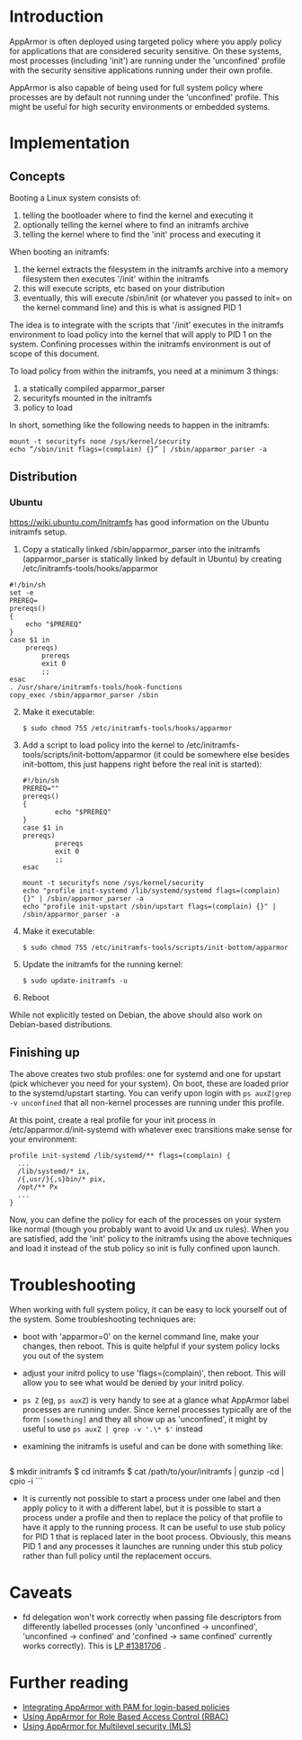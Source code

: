 Introduction
============

AppArmor is often deployed using targeted policy where you apply
policy for applications that are considered security sensitive. On
these systems, most processes (including 'init') are running under the
'unconfined' profile with the security sensitive applications running
under their own profile.

AppArmor is also capable of being used for full system policy
where processes are by default not running under the 'unconfined'
profile. This might be useful for high security environments or
embedded systems.

Implementation
==============

Concepts
--------

Booting a Linux system consists of:

1.  telling the bootloader where to find the kernel and executing it
2.  optionally telling the kernel where to find an initramfs archive
3.  telling the kernel where to find the 'init' process and executing it

When booting an initramfs:

1.  the kernel extracts the filesystem in the initramfs archive into a memory filesystem then executes '/init' within the initramfs
2.  this will execute scripts, etc based on your distribution
3.  eventually, this will execute /sbin/init (or whatever you passed to init= on the kernel command line) and this is what is assigned PID 1

The idea is to integrate with the scripts that '/init' executes in
the initramfs environment to load policy into the kernel that will
apply to PID 1 on the system. Confining processes within the initramfs
environment is out of scope of this document.

To load policy from within the initramfs, you need at a minimum
3 things:

1.  a statically compiled apparmor\_parser
2.  securityfs mounted in the initramfs
3.  policy to load

In short, something like the following needs to happen in the
initramfs:

```
mount -t securityfs none /sys/kernel/security
echo “/sbin/init flags=(complain) {}” | /sbin/apparmor_parser -a
```

Distribution
------------

### Ubuntu

<https://wiki.ubuntu.com/Initramfs> has good information on the Ubuntu
initramfs setup.

1.  Copy a statically linked /sbin/apparmor\_parser into the initramfs
    (apparmor\_parser is statically linked by default in Ubuntu)
    by creating /etc/initramfs-tools/hooks/apparmor

```
#!/bin/sh
set -e
PREREQ=
prereqs()
{
    echo "$PREREQ"
}
case $1 in
    prereqs)
        prereqs
        exit 0
        ;;
esac
. /usr/share/initramfs-tools/hook-functions
copy_exec /sbin/apparmor_parser /sbin
```

2.   Make it executable:

     ```
     $ sudo chmod 755 /etc/initramfs-tools/hooks/apparmor
     ```

3.   Add a script to load policy into the kernel to
     /etc/initramfs-tools/scripts/init-bottom/apparmor (it could
     be somewhere else besides init-bottom, this just happens right
     before the real init is started):

     ```
     #!/bin/sh
     PREREQ=""
     prereqs()
     {
             echo "$PREREQ"
     }
     case $1 in
     prereqs)
             prereqs
             exit 0
             ;;
     esac

     mount -t securityfs none /sys/kernel/security
     echo "profile init-systemd /lib/systemd/systemd flags=(complain) {}" | /sbin/apparmor_parser -a
     echo "profile init-upstart /sbin/upstart flags=(complain) {}" | /sbin/apparmor_parser -a
     ```

4.   Make it executable:

     ```
     $ sudo chmod 755 /etc/initramfs-tools/scripts/init-bottom/apparmor
     ```

5.   Update the initramfs for the running kernel:

     ```
     $ sudo update-initramfs -u
     ```

6.   Reboot

While not explicitly tested on Debian, the above should also work on
Debian-based distributions.

Finishing up
------------

The above creates two stub profiles: one for systemd and one for
upstart (pick whichever you need for your system). On boot, these
are loaded prior to the systemd/upstart starting. You can verify
upon login with `ps auxZ|grep -v unconfined` that all non-kernel
processes are running under this profile.

At this point, create a real profile for your init process in
/etc/apparmor.d/init-systemd with whatever exec transitions make
sense for your environment:

```
profile init-systemd /lib/systemd/** flags=(complain) {
  ...
  /lib/systemd/* ix,
  /{,usr/}{,s}bin/* pix,
  /opt/** Px
  ...
}
```

Now, you can define the policy for each of the processes on your system
like normal (though you probably want to avoid Ux and ux rules). When
you are satisfied, add the 'init' policy to the initramfs using the
above techniques and load it instead of the stub policy so init is
fully confined upon launch.

Troubleshooting
===============

When working with full system policy, it can be easy to lock yourself
out of the system. Some troubleshooting techniques are:

-   boot with 'apparmor=0' on the kernel command line, make your
    changes, then reboot. This is quite helpful if your system policy
    locks you out of the system

-   adjust your initrd policy to use 'flags=(complain)', then
    reboot. This will allow you to see what would be denied by your
    initrd policy.

-   `ps Z` (eg, `ps auxZ`) is very handy to see at a glance what
    AppArmor label processes are running under. Since kernel processes
    typically are of the form `[something]` and they all show up as
    'unconfined', it might by useful to use `ps auxZ | grep -v '.\* $'` instead

-   examining the initramfs is useful and can be done with something like:

    ```
$ mkdir initramfs
$ cd initramfs
$ cat /path/to/your/initramfs | gunzip -cd | cpio -i
    ```

-   It is currently not possible to start a process under one label and
    then apply policy to it with a different label, but it is possible
    to start a process under a profile and then to replace the policy
    of that profile to have it apply to the running process. It can
    be useful to use stub policy for PID 1 that is replaced later in
    the boot process. Obviously, this means PID 1 and any processes
    it launches are running under this stub policy rather than full
    policy until the replacement occurs.

Caveats
=======

-   fd delegation won't work correctly when passing file descriptors
    from differently labelled processes (only 'unconfined -&gt;
    unconfined', 'unconfined -&gt; confined' and 'confined
    -&gt; same confined' currently works correctly). This is
    [LP \#1381706](https://launchpad.net/bugs/1381706) .

Further reading
===============

-   [Integrating AppArmor with PAM for login-based policies](Pam_apparmor_example)
-   [Using AppArmor for Role Based Access Control (RBAC)](AppArmorRBAC)
-   [Using AppArmor for Multilevel security (MLS)](AppArmorMLS)


